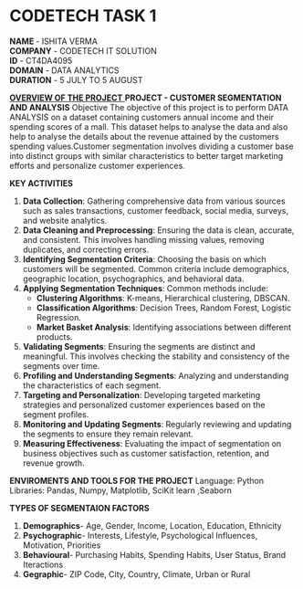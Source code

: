 # CODETECH TASK 1
<b>NAME </b>- ISHITA VERMA <br>
<b>COMPANY</b> - CODETECH IT SOLUTION<br>
<b>ID</b> - CT4DA4095<br>
<b>DOMAIN</b> - DATA ANALYTICS<br>
<b>DURATION</b> - 5 JULY TO 5 AUGUST<br>

<b> <u>OVERVIEW OF THE PROJECT</b> </u> 
 <b> PROJECT - CUSTOMER SEGMENTATION AND ANALYSIS</b>
 Objective 
 The objective of this project is to perform DATA ANALYSIS on a dataset containing customers annual income and their spending scores of a mall. This dataset helps to analyse the data and also help to analyse the details about the revenue attained by the customers spending values.Customer segmentation involves dividing a customer base into distinct groups with similar characteristics to better target marketing efforts and personalize customer experiences.

**KEY ACTIVITIES** 
1. **Data Collection**: Gathering comprehensive data from various sources such as sales transactions, customer feedback, social media, surveys, and website analytics. 
2. **Data Cleaning and Preprocessing**: Ensuring the data is clean, accurate, and consistent. This involves handling missing values, removing duplicates, and correcting errors.
3. **Identifying Segmentation Criteria**: Choosing the basis on which customers will be segmented. Common criteria include demographics, geographic location, psychographics, and behavioral data.
4. **Applying Segmentation Techniques**: Common methods include:
   - **Clustering Algorithms**: K-means, Hierarchical clustering, DBSCAN.
   - **Classification Algorithms**: Decision Trees, Random Forest, Logistic Regression.
   - **Market Basket Analysis**: Identifying associations between different products.
5. **Validating Segments**: Ensuring the segments are distinct and meaningful. This involves checking the stability and consistency of the segments over time.
6. **Profiling and Understanding Segments**: Analyzing and understanding the characteristics of each segment. 
7. **Targeting and Personalization**: Developing targeted marketing strategies and personalized customer experiences based on the segment profiles. 
8. **Monitoring and Updating Segments**: Regularly reviewing and updating the segments to ensure they remain relevant. 
9. **Measuring Effectiveness**: Evaluating the impact of segmentation on business objectives such as customer satisfaction, retention, and revenue growth.

**ENVIROMENTS AND TOOLS FOR THE PROJECT**
Language: Python
Libraries: Pandas, Numpy, Matplotlib, SciKit learn ,Seaborn

 **TYPES OF SEGMENTAION FACTORS**
1. **Demographics**- Age, Gender, Income, Location, Education, Ethnicity
2. **Psychographic**- Interests, Lifestyle, Psychological Influences, Motivation, Priorities
3. **Behavioural**- Purchasing Habits, Spending Habits, User Status, Brand Iteractions
4. **Gegraphic**- ZIP Code, City, Country, Climate, Urban or Rural
